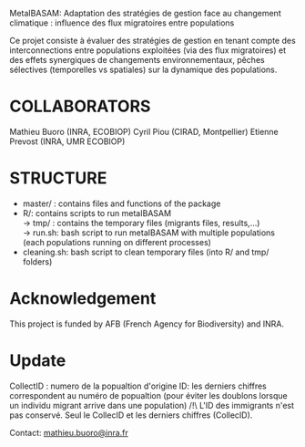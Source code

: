 MetaIBASAM: Adaptation des stratégies de gestion face au changement climatique :  influence des flux migratoires entre populations

Ce projet consiste à évaluer  des stratégies de gestion en tenant compte des interconnections entre populations exploitées (via des flux migratoires) et des effets synergiques de changements environnementaux, pêches sélectives (temporelles vs spatiales) sur la dynamique des populations.

# COLLABORATORS
Mathieu Buoro (INRA, ECOBIOP)
Cyril Piou (CIRAD, Montpellier)
Etienne Prevost (INRA, UMR ECOBIOP)

# STRUCTURE  

- master/ : contains files and functions of the package  
- R/: contains scripts to run metaIBASAM  
  -> tmp/ : contains the temporary files (migrants files, results,...)  
  -> run.sh: bash script to run metaIBASAM with multiple populations (each populations running on different processes)  
- cleaning.sh: bash script to clean temporary files (into R/ and tmp/ folders)  

# Acknowledgement
This project is funded by AFB (French Agency for Biodiversity) and INRA.


# Update
CollectID : numero de la popualtion d'origine
ID: les derniers chiffres correspondent au numéro de popualtion (pour éviter les doublons lorsque un individu migrant arrive dans une population)
/!\ L'ID des immigrants n'est pas conservé. Seul le CollecID et les derniers chiffres (CollecID).

Contact: mathieu.buoro@inra.fr
